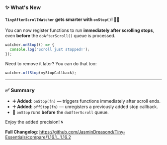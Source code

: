 ### ✨ What's New

#### `TinyAfterScrollWatcher` gets smarter with `onStop()`! 🛑✨

You can now register functions to run **immediately after scrolling stops**, even **before** the `doAfterScroll()` queue is processed.

```js
watcher.onStop(() => {
  console.log('Scroll just stopped!');
});
```

Need to remove it later? You can do that too:

```js
watcher.offStop(myStopCallback);
```

---

### ✅ Summary

* ➕ **Added**: `onStop(fn)` — triggers functions immediately after scroll ends.
* ➕ **Added**: `offStop(fn)` — unregisters a previously added stop callback.
* 🔁 `onStop` runs **before** the `doAfterScroll` queue.

Enjoy the added precision! 🌀

**Full Changelog**: https://github.com/JasminDreasond/Tiny-Essentials/compare/1.16.1...1.16.2